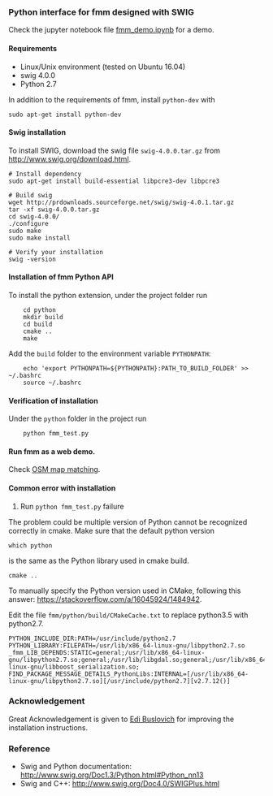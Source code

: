 ### Python interface for fmm designed with SWIG

Check the jupyter notebook file [fmm_demo.ipynb](fmm_demo.ipynb) for a demo.

#### Requirements

- Linux/Unix environment (tested on Ubuntu 16.04)
- swig 4.0.0
- Python 2.7

In addition to the requirements of fmm, install `python-dev` with

```
sudo apt-get install python-dev
```

#### Swig installation

To install SWIG, download the swig file `swig-4.0.0.tar.gz` from http://www.swig.org/download.html.

```
# Install dependency
sudo apt-get install build-essential libpcre3-dev libpcre3

# Build swig
wget http://prdownloads.sourceforge.net/swig/swig-4.0.1.tar.gz
tar -xf swig-4.0.0.tar.gz
cd swig-4.0.0/
./configure
sudo make
sudo make install

# Verify your installation
swig -version
```

#### Installation of fmm Python API

To install the python extension, under the project folder run

```
    cd python
    mkdir build
    cd build
    cmake ..
    make
```

Add the `build` folder to the environment variable `PYTHONPATH`:

```
    echo 'export PYTHONPATH=${PYTHONPATH}:PATH_TO_BUILD_FOLDER' >> ~/.bashrc
    source ~/.bashrc
```

#### Verification of installation

Under the `python` folder in the project run

```
    python fmm_test.py
```

#### Run fmm as a web demo.

Check [OSM map matching](https://github.com/cyang-kth/osm_mapmatching).


#### Common error with installation

1. Run `python fmm_test.py` failure

The problem could be multiple version of Python cannot be recognized correctly in
cmake. Make sure that the default python version

```
which python
```

is the same as the Python library used in cmake build.

```
cmake ..  
```

To manually specify the Python version used in CMake,
following this answer: https://stackoverflow.com/a/16045924/1484942.

Edit the file `fmm/python/build/CMakeCache.txt` to replace python3.5 with python2.7.

```
PYTHON_INCLUDE_DIR:PATH=/usr/include/python2.7
PYTHON_LIBRARY:FILEPATH=/usr/lib/x86_64-linux-gnu/libpython2.7.so
_fmm_LIB_DEPENDS:STATIC=general;/usr/lib/x86_64-linux-gnu/libpython2.7.so;general;/usr/lib/libgdal.so;general;/usr/lib/x86_64-linux-gnu/libboost_serialization.so;
FIND_PACKAGE_MESSAGE_DETAILS_PythonLibs:INTERNAL=[/usr/lib/x86_64-linux-gnu/libpython2.7.so][/usr/include/python2.7][v2.7.12()]
```

### Acknowledgement

Great Acknowledgement is given to [Edi Buslovich](https://github.com/edibusl) for improving the installation instructions.

### Reference

- Swig and Python documentation: http://www.swig.org/Doc1.3/Python.html#Python_nn13
- Swig and C++: http://www.swig.org/Doc4.0/SWIGPlus.html
